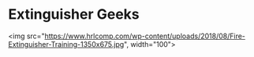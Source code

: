 # Extinguisher Geeks
<img src="https://www.hrlcomp.com/wp-content/uploads/2018/08/Fire-Extinguisher-Training-1350x675.jpg", width="100">
